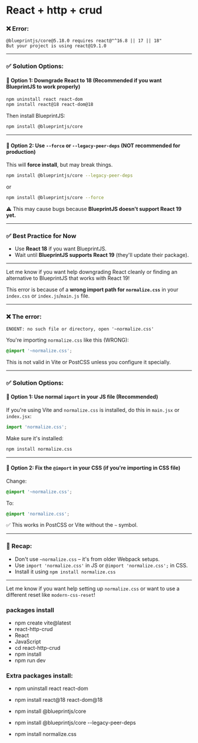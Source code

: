 # React + http + crud

### ❌ Error:
```
@blueprintjs/core@5.18.0 requires react@"^16.8 || 17 || 18"
But your project is using react@19.1.0
```

---

### ✅ Solution Options:

#### 🔹 Option 1: **Downgrade React to 18 (Recommended if you want BlueprintJS to work properly)**

```bash
npm uninstall react react-dom
npm install react@18 react-dom@18
```

Then install BlueprintJS:
```bash
npm install @blueprintjs/core
```

---

#### 🔹 Option 2: **Use `--force` or `--legacy-peer-deps` (NOT recommended for production)**
This will **force install**, but may break things.

```bash
npm install @blueprintjs/core --legacy-peer-deps
```
or
```bash
npm install @blueprintjs/core --force
```

⚠️ This may cause bugs because **BlueprintJS doesn't support React 19 yet.**

---

### ✅ Best Practice for Now
- Use **React 18** if you want BlueprintJS.
- Wait until **BlueprintJS supports React 19** (they'll update their package).

---

Let me know if you want help downgrading React cleanly or finding an alternative to BlueprintJS that works with React 19!


This error is because of a **wrong import path for `normalize.css`** in your `index.css` or `index.js`/`main.js` file.

---

### ❌ The error:
```
ENOENT: no such file or directory, open '~normalize.css'
```

You're importing `normalize.css` like this (WRONG):
```css
@import '~normalize.css';
```

This is not valid in Vite or PostCSS unless you configure it specially.

---

### ✅ Solution Options:

#### 🔹 Option 1: Use normal `import` in your JS file (Recommended)

If you're using Vite and `normalize.css` is installed, do this in `main.jsx` or `index.jsx`:

```js
import 'normalize.css';
```

Make sure it's installed:

```bash
npm install normalize.css
```

---

#### 🔹 Option 2: Fix the `@import` in your CSS (if you're importing in CSS file)

Change:
```css
@import '~normalize.css';
```

To:
```css
@import 'normalize.css';
```

✅ This works in PostCSS or Vite without the `~` symbol.

---

### 🔁 Recap:
- Don't use `~normalize.css` – it's from older Webpack setups.
- Use `import 'normalize.css'` in JS or `@import 'normalize.css';` in CSS.
- Install it using `npm install normalize.css`

---

Let me know if you want help setting up `normalize.css` or want to use a different reset like `modern-css-reset`!


### packages install

* npm create vite@latest
* react-http-crud
* React
* JavaScript
* cd react-http-crud
* npm install
* npm run dev

### Extra packages install:

* npm uninstall react react-dom
* npm install react@18 react-dom@18

* npm install @blueprintjs/core
* npm install @blueprintjs/core --legacy-peer-deps

* npm install normalize.css

###